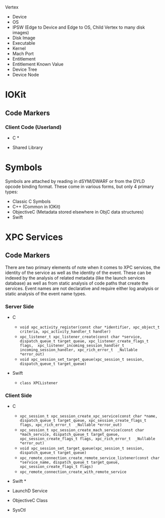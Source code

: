 

Vertex

* Device
* OS
* IPSW (Edge to Device and Edge to OS, Child Vertex to many disk images)
* Disk Image
* Executable
* Kernel
* Mach Port
* Entitlement
* Entitlement Known Value
* Device Tree
* Device Node

# IOKit

## Code Markers

### Client Code (Userland)

* C
  * 

* Shared Library

# Symbols

Symbols are attached by reading in dSYM/DWARF or from the DYLD opcode binding format.  These come in various forms, but only 4 primary types:

* Classic C Symbols
* C++ (Common in IOKit)
* ObjectiveC (Metadata stored elsewhere in ObjC data structures)
* Swift


# XPC Services

## Code Markers

There are two primary elements of note when it comes to XPC services, the identity of the service as well as the identity of the event.  These can be indexed by the analysis of related metadata (like the launch services database) as well as from static analysis of code paths that create the services.  Event names are not declarative and require either log analysis or static analysis of the event name types.

### Server Side

* C
  * `void xpc_activity_register(const char *identifier, xpc_object_t criteria, xpc_activity_handler_t handler)`
  * `xpc_listener_t xpc_listener_create(const char *service, dispatch_queue_t target_queue, xpc_listener_create_flags_t flags,  xpc_listener_incoming_session_handler_t incoming_session_handler, xpc_rich_error_t  _Nullable *error_out)`
  * `void xpc_session_set_target_queue(xpc_session_t session, dispatch_queue_t target_queue)`


* Swift
  * `class XPCListener`

### Client Side

* C
  * `xpc_session_t xpc_session_create_xpc_service(const char *name, dispatch_queue_t target_queue, xpc_session_create_flags_t flags, xpc_rich_error_t  _Nullable *error_out)`
  * `xpc_session_t xpc_session_create_mach_service(const char *mach_service, dispatch_queue_t target_queue, xpc_session_create_flags_t flags, xpc_rich_error_t  _Nullable *error_out)`
  * `void xpc_session_set_target_queue(xpc_session_t session, dispatch_queue_t target_queue)`
  * `xpc_remote_connection_create_remote_service_listener(const char *service_name, dispatch_queue_t target_queue, xpc_session_create_flags_t flags)`
  * `xpc_remote_connection_create_with_remote_service`
* Swift
  * 


* LaunchD Service
* ObjectiveC Class
* SysCtl
